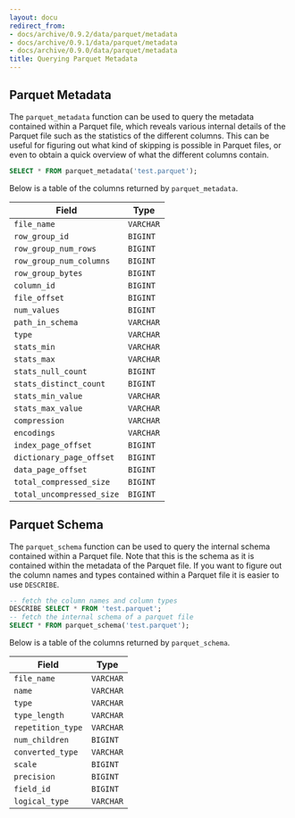 ```yaml
---
layout: docu
redirect_from:
- docs/archive/0.9.2/data/parquet/metadata
- docs/archive/0.9.1/data/parquet/metadata
- docs/archive/0.9.0/data/parquet/metadata
title: Querying Parquet Metadata
---
```


## Parquet Metadata

The `parquet_metadata` function can be used to query the metadata contained within a Parquet file, which reveals various internal details of the Parquet file such as the statistics of the different columns. This can be useful for figuring out what kind of skipping is possible in Parquet files, or even to obtain a quick overview of what the different columns contain.

```sql
SELECT * FROM parquet_metadata('test.parquet');
```

Below is a table of the columns returned by `parquet_metadata`.


|           Field           |   Type    |
|---------------------------|-----------|
| `file_name`               | `VARCHAR` |
| `row_group_id`            | `BIGINT`  |
| `row_group_num_rows`      | `BIGINT`  |
| `row_group_num_columns`   | `BIGINT`  |
| `row_group_bytes`         | `BIGINT`  |
| `column_id`               | `BIGINT`  |
| `file_offset`             | `BIGINT`  |
| `num_values`              | `BIGINT`  |
| `path_in_schema`          | `VARCHAR` |
| `type`                    | `VARCHAR` |
| `stats_min`               | `VARCHAR` |
| `stats_max`               | `VARCHAR` |
| `stats_null_count`        | `BIGINT`  |
| `stats_distinct_count`    | `BIGINT`  |
| `stats_min_value`         | `VARCHAR` |
| `stats_max_value`         | `VARCHAR` |
| `compression`             | `VARCHAR` |
| `encodings`               | `VARCHAR` |
| `index_page_offset`       | `BIGINT`  |
| `dictionary_page_offset`  | `BIGINT`  |
| `data_page_offset`        | `BIGINT`  |
| `total_compressed_size`   | `BIGINT`  |
| `total_uncompressed_size` | `BIGINT`  |


## Parquet Schema

The `parquet_schema` function can be used to query the internal schema contained within a Parquet file. Note that this is the schema as it is contained within the metadata of the Parquet file. If you want to figure out the column names and types contained within a Parquet file it is easier to use `DESCRIBE`.

```sql
-- fetch the column names and column types
DESCRIBE SELECT * FROM 'test.parquet';
-- fetch the internal schema of a parquet file
SELECT * FROM parquet_schema('test.parquet');
```

Below is a table of the columns returned by `parquet_schema`.


|      Field        |   Type    |
|-------------------|-----------|
| `file_name`       | `VARCHAR` |
| `name`            | `VARCHAR` |
| `type`            | `VARCHAR` |
| `type_length`     | `VARCHAR` |
| `repetition_type` | `VARCHAR` |
| `num_children`    | `BIGINT`  |
| `converted_type`  | `VARCHAR` |
| `scale`           | `BIGINT`  |
| `precision`       | `BIGINT`  |
| `field_id`        | `BIGINT`  |
| `logical_type`    | `VARCHAR` |